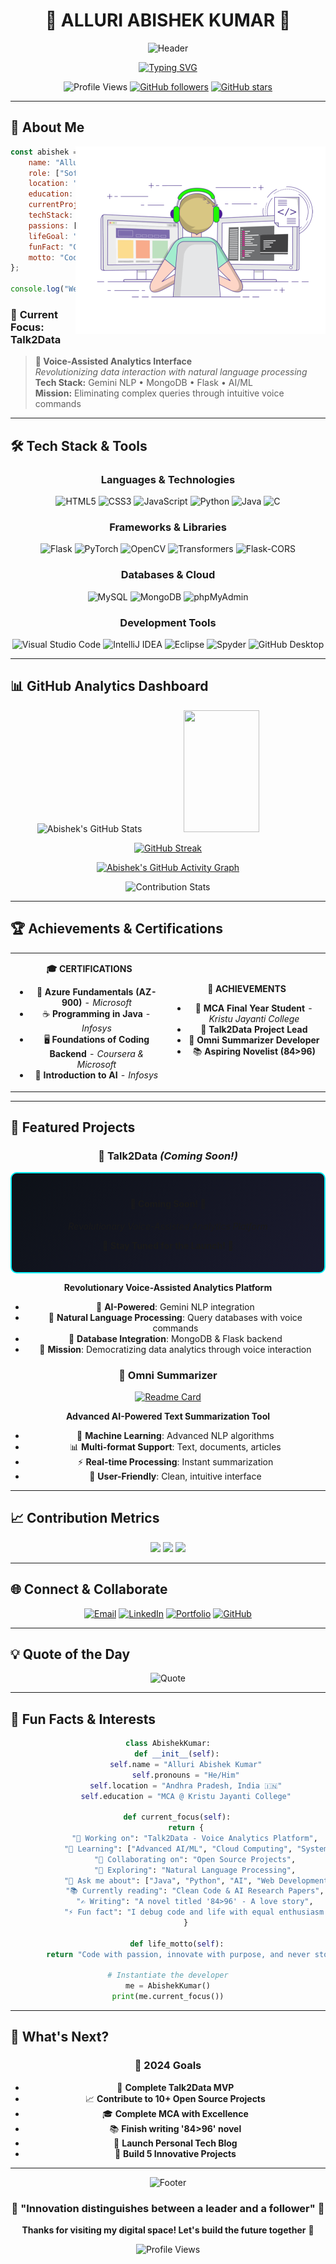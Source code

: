 # <div align="center">🚀 **ALLURI ABISHEK KUMAR** 🚀</div>

<div align="center">
  
![Header](https://capsule-render.vercel.app/api?type=waving&color=gradient&customColorList=6&height=200&section=header&text=Welcome%20to%20My%20Digital%20Universe&fontSize=40&fontColor=fff&animation=fadeIn&fontAlignY=35&desc=Software%20Developer%20|%20AI%20Enthusiast%20|%20Innovation%20Seeker&descAlignY=55&descAlign=50)

</div>

<div align="center">
  
[![Typing SVG](https://readme-typing-svg.demolab.com?font=Fira+Code&size=28&duration=3000&pause=800&color=00F5FF&background=00000000&center=true&vCenter=true&width=700&lines=Hello+World!+I'm+Abishek+👋;Software+Developer+%7C+Front-End+Specialist+💻;AI+%26+ML+Enthusiast+🤖;Java+Developer+☕;Building+Tomorrow's+Solutions+Today+🌟;Let's+Code+Something+Amazing!+✨)](https://git.io/typing-svg)

</div>

<div align="center">
  
![Profile Views](https://komarev.com/ghpvc/?username=ALLURIABISHEK&color=00F5FF&style=flat-square&label=PROFILE+VIEWS)
[![GitHub followers](https://img.shields.io/github/followers/ALLURIABISHEK?label=Followers&style=social)](https://github.com/ALLURIABISHEK)
[![GitHub stars](https://img.shields.io/github/stars/ALLURIABISHEK?label=Stars&style=social)](https://github.com/ALLURIABISHEK)

</div>

---

## 🎯 **About Me**

<img align="right" alt="Coding" width="400" src="https://raw.githubusercontent.com/devSouvik/devSouvik/master/gif3.gif">

```javascript
const abishek = {
    name: "Alluri Abishek Kumar",
    role: ["Software Developer", "Front-End Specialist", "AI Enthusiast"],
    location: "Andhra Pradesh, India 🇮🇳",
    education: "MCA Final Year @ Kristu Jayanti College",
    currentProject: "Talk2Data - Revolutionary Voice Analytics",
    techStack: ["Java", "Python", "JavaScript", "AI/ML", "Web Development"],
    passions: ["Innovation", "Problem Solving", "Clean Code", "User Experience"],
    lifeGoal: "Creating technology that makes life better",
    funFact: "Currently writing a novel titled '84>96' 📚",
    motto: "Code with passion, innovate with purpose! 🚀"
};

console.log("Welcome to my digital space! 🌟");
```

### 🌟 **Current Focus: Talk2Data**
> **🎤 Voice-Assisted Analytics Interface**  
> *Revolutionizing data interaction with natural language processing*  
> **Tech Stack:** Gemini NLP • MongoDB • Flask • AI/ML  
> **Mission:** Eliminating complex queries through intuitive voice commands

---

## 🛠️ **Tech Stack & Tools**

<div align="center">

### **Languages & Technologies**
![HTML5](https://img.shields.io/badge/HTML5-%23E34F26.svg?style=for-the-badge&logo=html5&logoColor=white)
![CSS3](https://img.shields.io/badge/CSS3-%231572B6.svg?style=for-the-badge&logo=css3&logoColor=white)
![JavaScript](https://img.shields.io/badge/JavaScript-%23323330.svg?style=for-the-badge&logo=javascript&logoColor=%23F7DF1E)
![Python](https://img.shields.io/badge/Python-3670A0?style=for-the-badge&logo=python&logoColor=ffdd54)
![Java](https://img.shields.io/badge/Java-%23ED8B00.svg?style=for-the-badge&logo=openjdk&logoColor=white)
![C](https://img.shields.io/badge/C-%2300599C.svg?style=for-the-badge&logo=c&logoColor=white)

### **Frameworks & Libraries**
![Flask](https://img.shields.io/badge/Flask-%23000.svg?style=for-the-badge&logo=flask&logoColor=white)
![PyTorch](https://img.shields.io/badge/PyTorch-%23EE4C2C.svg?style=for-the-badge&logo=PyTorch&logoColor=white)
![OpenCV](https://img.shields.io/badge/OpenCV-%23white.svg?style=for-the-badge&logo=opencv&logoColor=white)
![Transformers](https://img.shields.io/badge/🤗%20Transformers-yellow?style=for-the-badge)
![Flask-CORS](https://img.shields.io/badge/Flask--CORS-lightgrey?style=for-the-badge)

### **Databases & Cloud**
![MySQL](https://img.shields.io/badge/MySQL-%2300f.svg?style=for-the-badge&logo=mysql&logoColor=white)
![MongoDB](https://img.shields.io/badge/MongoDB-%234ea94b.svg?style=for-the-badge&logo=mongodb&logoColor=white)
![phpMyAdmin](https://img.shields.io/badge/phpMyAdmin-6C78AF?style=for-the-badge&logo=phpmyadmin&logoColor=white)

### **Development Tools**
![Visual Studio Code](https://img.shields.io/badge/Visual%20Studio%20Code-0078d4.svg?style=for-the-badge&logo=visual-studio-code&logoColor=white)
![IntelliJ IDEA](https://img.shields.io/badge/IntelliJIDEA-000000.svg?style=for-the-badge&logo=intellij-idea&logoColor=white)
![Eclipse](https://img.shields.io/badge/Eclipse-FE7A16.svg?style=for-the-badge&logo=Eclipse&logoColor=white)
![Spyder](https://img.shields.io/badge/Spyder-838485?style=for-the-badge&logo=spyder%20ide&logoColor=maroon)
![GitHub Desktop](https://img.shields.io/badge/GitHub%20Desktop-8034A9.svg?style=for-the-badge&logo=github&logoColor=white)

</div>

---

## 📊 **GitHub Analytics Dashboard**

<div align="center">
  
<img width="49%" height="195px" src="https://github-readme-stats-sigma-five.vercel.app/api?username=ALLURIABISHEK&show_icons=true&count_private=true&hide_border=true&title_color=00F5FF&icon_color=00F5FF&text_color=c9d1d9&bg_color=0d1117" alt="Abishek's GitHub Stats" />

<img width="49%" height="195px" src="https://github-readme-stats-sigma-five.vercel.app/api/top-langs/?username=ALLURIABISHEK&layout=compact&hide_border=true&title_color=00F5FF&text_color=c9d1d9&bg_color=0d1117" />

</div>

<div align="center">
  
[![GitHub Streak](https://streak-stats.demolab.com/?user=ALLURIABISHEK&theme=tokyonight&hide_border=true&stroke=0000&background=0D1117&ring=00F5FF&fire=00F5FF&currStreakLabel=00F5FF)](https://git.io/streak-stats)

</div>

<div align="center">
  
[![Abishek's GitHub Activity Graph](https://github-readme-activity-graph.vercel.app/graph?username=ALLURIABISHEK&bg_color=0d1117&color=00f5ff&line=00f5ff&point=ffffff&area=true&hide_border=true)](https://github.com/ALLURIABISHEK)

</div>

<div align="center">

![Contribution Stats](https://github-contribution-stats.vercel.app/api/?username=ALLURIABISHEK&theme=tokyonight)

</div>

---

## 🏆 **Achievements & Certifications**

<div align="center">

<table align="center">
<tr>
<td align="center" width="50%">

**🎓 CERTIFICATIONS**
- 🔷 **Azure Fundamentals (AZ-900)** - *Microsoft*
- ☕ **Programming in Java** - *Infosys*
- 🖥️ **Foundations of Coding Backend** - *Coursera & Microsoft*
- 🤖 **Introduction to AI** - *Infosys*

</td>
<td align="center" width="50%">

**🚀 ACHIEVEMENTS**
- 🎯 **MCA Final Year Student** - *Kristu Jayanti College*
- 🌟 **Talk2Data Project Lead**
- 📱 **Omni Summarizer Developer**
- 📚 **Aspiring Novelist (84>96)**

</td>
</tr>
</table>

</div>

---

## 🌟 **Featured Projects**

<div align="center">

### 🎤 **Talk2Data** *(Coming Soon!)*
<div style="border: 2px solid #00F5FF; border-radius: 10px; padding: 20px; background: linear-gradient(135deg, #0d1117 0%, #1a1a2e 100%); margin: 10px 0;">
  <h4 align="center">🚀 <strong>Coming Soon!</strong> 🚀</h4>
  <p align="center"><em>Revolutionary Voice-Assisted Analytics Platform</em></p>
  <p align="center">🎯 <strong>Stay Tuned for the Launch!</strong> 🎯</p>
</div>

**Revolutionary Voice-Assisted Analytics Platform**
- 🧠 **AI-Powered**: Gemini NLP integration
- 🎯 **Natural Language Processing**: Query databases with voice commands
- 💾 **Database Integration**: MongoDB & Flask backend
- 🚀 **Mission**: Democratizing data analytics through voice interaction

### 📝 **Omni Summarizer**
[![Readme Card](https://github-readme-stats.vercel.app/api/pin/?username=ALLURIABISHEK&repo=OMNI_SUMMARIZER&theme=tokyonight&hide_border=true&bg_color=0d1117)](https://github.com/ALLURIABISHEK/OMNI_SUMMARIZER)

**Advanced AI-Powered Text Summarization Tool**
- 🤖 **Machine Learning**: Advanced NLP algorithms
- 📊 **Multi-format Support**: Text, documents, articles
- ⚡ **Real-time Processing**: Instant summarization
- 🎯 **User-Friendly**: Clean, intuitive interface

</div>

---

## 📈 **Contribution Metrics**

<div align="center">
  
<img src="https://github-profile-summary-cards.vercel.app/api/cards/profile-details?username=ALLURIABISHEK&theme=tokyonight" />

<img src="https://github-profile-summary-cards.vercel.app/api/cards/repos-per-language?username=ALLURIABISHEK&theme=tokyonight" />
<img src="https://github-profile-summary-cards.vercel.app/api/cards/most-commit-language?username=ALLURIABISHEK&theme=tokyonight" />

</div>

---

## 🌐 **Connect & Collaborate**

<div align="center">

[![Email](https://img.shields.io/badge/Email-D14836?style=for-the-badge&logo=gmail&logoColor=white)](mailto:24mcab07@kristujayanti.com)
[![LinkedIn](https://img.shields.io/badge/LinkedIn-0077B5?style=for-the-badge&logo=linkedin&logoColor=white)](https://in.linkedin.com/in/alluri-abishek-kumar)
[![Portfolio](https://img.shields.io/badge/Portfolio-FF7139?style=for-the-badge&logo=firefox-browser&logoColor=white)](https://portfolio-abi.onrender.com)
[![GitHub](https://img.shields.io/badge/GitHub-100000?style=for-the-badge&logo=github&logoColor=white)](https://github.com/ALLURIABISHEK)

</div>

---

## 💡 **Quote of the Day**

<div align="center">

![Quote](https://quotes-github-readme.vercel.app/api?type=horizontal&theme=tokyonight)

</div>

---

## 🎯 **Fun Facts & Interests**

<div align="center">

```python
class AbishekKumar:
    def __init__(self):
        self.name = "Alluri Abishek Kumar"
        self.pronouns = "He/Him"
        self.location = "Andhra Pradesh, India 🇮🇳"
        self.education = "MCA @ Kristu Jayanti College"
        
    def current_focus(self):
        return {
            "🔭 Working on": "Talk2Data - Voice Analytics Platform",
            "🌱 Learning": ["Advanced AI/ML", "Cloud Computing", "System Design"],
            "👯 Collaborating on": "Open Source Projects",
            "🤔 Exploring": "Natural Language Processing",
            "💬 Ask me about": ["Java", "Python", "AI", "Web Development"],
            "📚 Currently reading": "Clean Code & AI Research Papers",
            "✍️ Writing": "A novel titled '84>96' - A love story",
            "⚡ Fun fact": "I debug code and life with equal enthusiasm!"
        }
    
    def life_motto(self):
        return "Code with passion, innovate with purpose, and never stop learning! 🚀"

# Instantiate the developer
me = AbishekKumar()
print(me.current_focus())
```

</div>

---

## 🚀 **What's Next?**

<div align="center">

### 🎯 **2024 Goals**
- 🤖 **Complete Talk2Data MVP**
- 📈 **Contribute to 10+ Open Source Projects**
- 🎓 **Complete MCA with Excellence**
- 📚 **Finish writing '84>96' novel**
- 🚀 **Launch Personal Tech Blog**
- 🌟 **Build 5 Innovative Projects**

</div>

---

<div align="center">

![Footer](https://capsule-render.vercel.app/api?type=waving&color=gradient&customColorList=6&height=100&section=footer&animation=fadeIn)

### 🌟 **"Innovation distinguishes between a leader and a follower"** 🌟

**Thanks for visiting my digital space! Let's build the future together** 🚀

<img src="https://komarev.com/ghpvc/?username=ALLURIABISHEK&label=Profile%20Views&color=00F5FF&style=for-the-badge" alt="Profile Views" />

</div>
